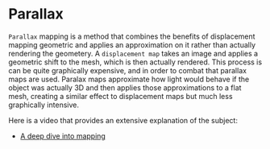 # Parallax

`Parallax` mapping is a method that combines the benefits of displacement mapping geometric and applies an approximation on it rather than actually rendering the geometery. A `displacement map` takes an image and applies a geometric shift to the mesh, which is then actually rendered. This process is can be quite graphically expensive, and in order to combat that parallax maps are used. Paralax maps approximate how light would behave if the object was actually 3D and then applies those approximations to a flat mesh, creating a similar effect to displacement maps but much less graphically intensive.

Here is a video that provides an extensive explanation of the subject:

- [A deep dive into mapping](https://www.youtube.com/watch?v=cM7RjEtZGHw)
